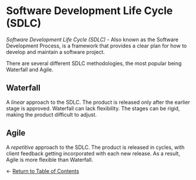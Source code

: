 # Software Development Life Cycle (SDLC)

*Software Development Life Cycle (SDLC)* - Also known as the Software Development Process, is a framework that provides a clear plan for how to develop and maintain a software project.

There are several different SDLC methodologies, the most popular being Waterfall and Agile.

## Waterfall

A *linear* approach to the SDLC. The product is released only after the earlier stage is approved. Waterfall can lack flexibility. The stages can be rigid, making the product difficult to adjust.

## Agile

A *repetitive* approach to the SDLC. The product is released in cycles, with client feedback getting incorporated with each new release. As a result, Agile is more flexible than Waterfall.


<- [Return to Table of Contents](../../master/notes/start-here.md)